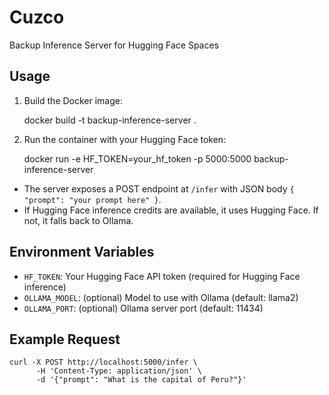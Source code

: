 
# Cuzco
Backup Inference Server for Hugging Face Spaces

## Usage

1. Build the Docker image:

	docker build -t backup-inference-server .

2. Run the container with your Hugging Face token:

	docker run -e HF_TOKEN=your_hf_token -p 5000:5000 backup-inference-server

- The server exposes a POST endpoint at `/infer` with JSON body `{ "prompt": "your prompt here" }`.
- If Hugging Face inference credits are available, it uses Hugging Face. If not, it falls back to Ollama.

## Environment Variables
- `HF_TOKEN`: Your Hugging Face API token (required for Hugging Face inference)
- `OLLAMA_MODEL`: (optional) Model to use with Ollama (default: llama2)
- `OLLAMA_PORT`: (optional) Ollama server port (default: 11434)

## Example Request

```
curl -X POST http://localhost:5000/infer \
	  -H 'Content-Type: application/json' \
	  -d '{"prompt": "What is the capital of Peru?"}'
```
